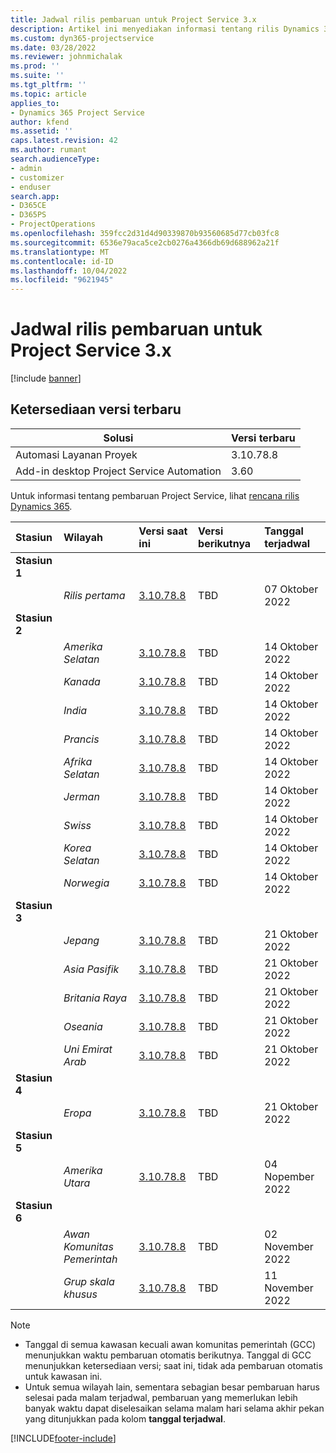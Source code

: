 ```yaml
---
title: Jadwal rilis pembaruan untuk Project Service 3.x
description: Artikel ini menyediakan informasi tentang rilis Dynamics 365 Project Service Automation.
ms.custom: dyn365-projectservice
ms.date: 03/28/2022
ms.reviewer: johnmichalak
ms.prod: ''
ms.suite: ''
ms.tgt_pltfrm: ''
ms.topic: article
applies_to:
- Dynamics 365 Project Service
author: kfend
ms.assetid: ''
caps.latest.revision: 42
ms.author: rumant
search.audienceType:
- admin
- customizer
- enduser
search.app:
- D365CE
- D365PS
- ProjectOperations
ms.openlocfilehash: 359fcc2d31d4d90339870b93560685d77cb03fc8
ms.sourcegitcommit: 6536e79aca5ce2cb0276a4366db69d688962a21f
ms.translationtype: MT
ms.contentlocale: id-ID
ms.lasthandoff: 10/04/2022
ms.locfileid: "9621945"
---
```

# <a name="update-release-schedule-for-project-service-3x"></a>Jadwal rilis pembaruan untuk Project Service 3.x

[!include [banner](../includes/psa-now-project-operations.md)]

## <a name="latest-version-availability"></a>Ketersediaan versi terbaru

| Solusi  | Versi terbaru |
|-------|----|
| Automasi Layanan Proyek    | 3.10.78.8 |
| Add-in desktop Project Service Automation                | 3.60          |

Untuk informasi tentang pembaruan Project Service, lihat [rencana rilis Dynamics 365](/dynamics365/release-plans/). 

| Stasiun  | Wilayah | Versi saat ini | Versi berikutnya |  Tanggal terjadwal
| :---   | :---   | :---   | :---   |:---   |         
|<strong>Stasiun 1</strong> | |  |  | |
| | <i>Rilis pertama</i> | [3.10.78.8](whats-new-ur-47.md)| TBD | 07 Oktober 2022
|<strong>Stasiun 2</strong> | |  |  | |
| | <i>Amerika Selatan</i> | [3.10.78.8](whats-new-ur-47.md) | TBD | 14 Oktober 2022
| | <i>Kanada</i> | [3.10.78.8](whats-new-ur-47.md) | TBD | 14 Oktober 2022
| | <i>India</i> | [3.10.78.8](whats-new-ur-47.md) | TBD | 14 Oktober 2022
| | <i>Prancis</i> | [3.10.78.8](whats-new-ur-47.md) | TBD | 14 Oktober 2022
| | <i>Afrika Selatan</i> | [3.10.78.8](whats-new-ur-47.md) | TBD | 14 Oktober 2022
| | <i>Jerman</i> | [3.10.78.8](whats-new-ur-47.md) | TBD | 14 Oktober 2022
| | <i>Swiss</i> | [3.10.78.8](whats-new-ur-47.md) | TBD | 14 Oktober 2022
| | <i>Korea Selatan</i> | [3.10.78.8](whats-new-ur-47.md) | TBD | 14 Oktober 2022
| | <i>Norwegia</i> | [3.10.78.8](whats-new-ur-47.md) | TBD | 14 Oktober 2022
|<strong>Stasiun 3</strong> | |  |  | |
| | <i>Jepang</i> | [3.10.78.8](whats-new-ur-47.md) | TBD | 21 Oktober 2022
| | <i>Asia Pasifik</i> | [3.10.78.8](whats-new-ur-47.md) | TBD | 21 Oktober 2022
| | <i>Britania Raya</i> | [3.10.78.8](whats-new-ur-47.md) | TBD | 21 Oktober 2022
| | <i>Oseania</i> | [3.10.78.8](whats-new-ur-47.md) | TBD | 21 Oktober 2022
| | <i>Uni Emirat Arab</i> | [3.10.78.8](whats-new-ur-47.md) | TBD | 21 Oktober 2022
|<strong>Stasiun 4</strong> | |  |  | |
| | <i>Eropa</i> | [3.10.78.8](whats-new-ur-47.md) | TBD | 21 Oktober 2022
|<strong>Stasiun 5</strong> | |  |  | |
| | <i>Amerika Utara</i> | [3.10.78.8](whats-new-ur-47.md) | TBD | 04 Nopember 2022
|<strong>Stasiun 6</strong> | |  |  | |
| | <i>Awan Komunitas Pemerintah</i> | [3.10.78.8](whats-new-ur-47.md) | TBD | 02 November 2022
| | <i>Grup skala khusus</i> | [3.10.78.8](whats-new-ur-47.md) | TBD | 11 November 2022




>[!Note]
> - Tanggal di semua kawasan kecuali awan komunitas pemerintah (GCC) menunjukkan waktu pembaruan otomatis berikutnya. Tanggal di GCC menunjukkan ketersediaan versi; saat ini, tidak ada pembaruan otomatis untuk kawasan ini.
> - Untuk semua wilayah lain, sementara sebagian besar pembaruan harus selesai pada malam terjadwal, pembaruan yang memerlukan lebih banyak waktu dapat diselesaikan selama malam hari selama akhir pekan yang ditunjukkan pada kolom **tanggal terjadwal**.


[!INCLUDE[footer-include](../includes/footer-banner.md)]
